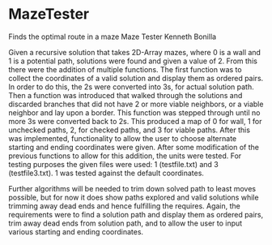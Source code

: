 # MazeTester
Finds the optimal route in a maze
Maze Tester
Kenneth Bonilla

Given a recursive solution that takes 2D-Array mazes, where 0 is a wall and 1 is a potential path, solutions were found and given a value of 2. From this there were the addition of multiple functions.
The first function was to collect the coordinates of a valid solution and display them as ordered pairs. In order to do this, the 2s were converted into 3s, for actual solution path. Then a function was introduced that walked through the solutions and discarded branches that did not have 2 or more viable neighbors, or a viable neighbor and lay upon a border. This function was stepped through until no more 3s were converted back to 2s. This produced a map of 0 for wall, 1 for unchecked paths, 2, for checked paths, and 3 for viable paths.
After this was implemented, functionality to allow the user to choose alternate starting and ending coordinates were given. After some modification of the previous functions to allow for this addition, the units were tested. For testing purposes the given files were used: 1 (testfile.txt) and 3 (testfile3.txt). 1 was tested against the default coordinates.

 
 
Further algorithms will be needed to trim down solved path to least moves possible, but for now it does show paths explored and valid solutions while trimming away dead ends and hence fulfilling the requires. Again, the requirements were to find a solution path and display them as ordered pairs, trim away dead ends from solution path, and to allow the user to input various starting and ending coordinates.
